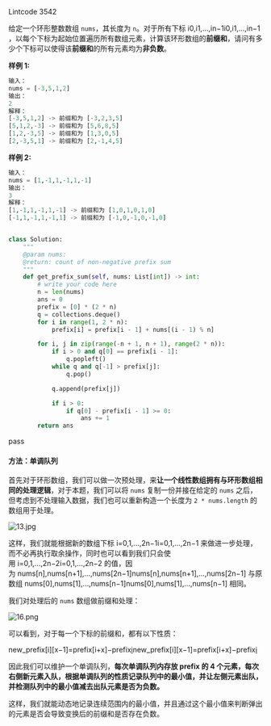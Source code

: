 
Lintcode 3542

给定一个环形整数数组 `nums`，其长度为 `n`。对于所有下标 i0,i1,...,in−1i0​,i1​,...,in−1​，以每个下标为起始位置遍历所有数组元素，计算该环形数组的**前缀和**，请问有多少个下标可以使得该**前缀和**的所有元素均为**非负数**。

**样例 1:**
```python
输入：
nums = [-3,5,1,2]
输出：
2
解释：
[-3,5,1,2] -> 前缀和为 [-3,2,3,5]
[5,1,2,-3] -> 前缀和为 [5,6,8,5]
[1,2,-3,5] -> 前缀和为 [1,3,0,5]
[2,-3,5,1] -> 前缀和为 [2,-1,4,5]
```

**样例 2:**
```python
输入：
nums = [1,-1,1,-1,1,-1]
输出：
3
解释：
[1,-1,1,-1,1,-1] -> 前缀和为 [1,0,1,0,1,0]
[-1,1,-1,1,-1,1] -> 前缀和为 [-1,0,-1,0,-1,0]
```


```python

class Solution:
    """
    @param nums: 
    @return: count of non-negative prefix sum
    """
    def get_prefix_sum(self, nums: List[int]) -> int:
        # write your code here
        n = len(nums)
        ans = 0
        prefix = [0] * (2 * n)
        q = collections.deque()
        for i in range(1, 2 * n):
            prefix[i] = prefix[i - 1] + nums[(i - 1) % n]

        for i, j in zip(range(-n + 1, n + 1), range(2 * n)):
            if i > 0 and q[0] == prefix[i - 1]:
                q.popleft()
            while q and q[-1] > prefix[j]:
                q.pop()

            q.append(prefix[j])

            if i > 0:
                if q[0] - prefix[i - 1] >= 0:
                    ans += 1
        return ans
```
pass



#### 方法：单调队列

首先对于环形数组，我们可以做一次预处理，来**让一个线性数组拥有与环形数组相同的处理逻辑**，对于本题，我们可以将 `nums` 复制一份并接在给定的 `nums` 之后，但考虑到不处理输入数据，我们也可以重新构造一个长度为 `2 * nums.length` 的数组用于处理。

![13.jpg](https://media-lc.lintcode.com/u_394541/202304/3c4bd6e2585047d3aa970c6c8a0f0945/13.jpg)

这样，我们就能根据新的数组下标 i=0,1,...,2n−1i=0,1,...,2n−1 来做进一步处理，而不必再执行取余操作，同时也可以看到我们只会使用 i=0,1,...,2n−2i=0,1,...,2n−2 的值，因为 nums[n],nums[n+1],...,nums[2n−1]nums[n],nums[n+1],...,nums[2n−1] 与原数组 nums[0],nums[1],...,nums[n−1]nums[0],nums[1],...,nums[n−1] 相同。

我们对处理后的 `nums` 数组做前缀和处理：

![16.png](https://media-lc.lintcode.com/u_394541/202304/c18cff0c54874324b3ea0b37e2bd49f2/16.png)

可以看到，对于每一个下标的前缀和，都有以下性质：

new_prefix[i][x−1]=prefix[i+x]−prefix[i](1≤x≤n,0≤i<n)new_prefix[i][x−1]=prefix[i+x]−prefix[i](1≤x≤n,0≤i<n)

因此我们可以维护一个单调队列，**每次单调队列内存放 prefix 的 4 个元素，每次右侧新元素入队，根据单调队列的性质记录队列中的最小值，并让左侧元素出队，并检测队列中的最小值减去出队元素是否为负数。**

这样，我们就能动态地记录连续范围内的最小值，并且通过这个最小值来判断弹出的元素是否会导致变换后的前缀和是否存在负数。